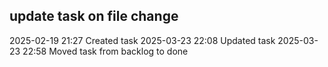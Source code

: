 update task on file change
---

2025-02-19 21:27	Created task
2025-03-23 22:08	Updated task
2025-03-23 22:58	Moved task from backlog to done